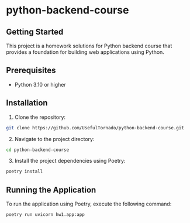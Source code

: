 # python-backend-course

## Getting Started

This project is a homework solutions for Python backend course that provides a foundation for building web applications using Python.

## Prerequisites

- Python 3.10 or higher

## Installation

1. Clone the repository:

```bash
git clone https://github.com/UsefulTornado/python-backend-course.git
```

2. Navigate to the project directory:

```bash
cd python-backend-course
```

3. Install the project dependencies using Poetry:

```bash
poetry install
```

## Running the Application

To run the application using Poetry, execute the following command:

```bash
poetry run uvicorn hw1.app:app
```